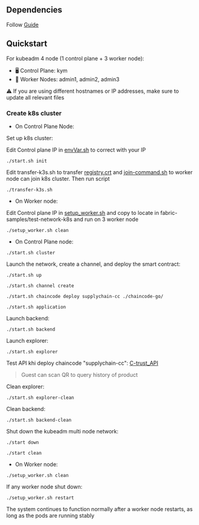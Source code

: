 
## Dependencies
Follow [Guide](./dependencies.md)

## Quickstart 

For kubeadm 4 node (1 control plane + 3 worker node):

- 🖥️ Control Plane: kym
- 👷 Worker Nodes: admin1, admin2, admin3

⚠️ If you are using different hostnames or IP addresses, make sure to update all relevant files

### Create k8s cluster

- On Control Plane Node:

Set up k8s cluster:

Edit Control plane IP in [envVar.sh](./k8s-setup/envVar.sh) to correct with your IP
```shell
./start.sh init 
```

Edit transfer-k3s.sh to transfer [registry.crt](./registry.crt) and [join-command.sh](./join-command.sh) to worker node can join k8s cluster. Then run script

```shell
./transfer-k3s.sh 
```

- On Worker node:

Edit Control plane IP in [setup_worker.sh](./k8s-setup/setup-worker.sh) and copy to locate in fabric-samples/test-network-k8s and run on 3 worker node

```shell
./setup_worker.sh clean
```

- On Control Plane node:

```shell
./start.sh cluster 
```

Launch the network, create a channel, and deploy the smart contract: 
```shell
./start.sh up

./start.sh channel create

./start.sh chaincode deploy supplychain-cc ./chaincode-go/

./start.sh application
```

Launch backend:
```shell
./start.sh backend
```

Launch explorer:
```shell
./start.sh explorer
```

Test API khi deploy chaincode "supplychain-cc": [C-trust_API](https://www.postman.com/research-administrator-81537314/workspace/c-trust/collection/37567808-6b97fada-a115-40f5-95eb-5870711fcc52?action=share&creator=37567808)

> Guest can scan QR to query history of product

Clean explorer:
```shell
./start.sh explorer-clean
```

Clean backend:
```shell
./start.sh backend-clean
```

Shut down the kubeadm multi node network: 

```shell
./start down 

./start clean
```

- On Worker node:
```shell
./setup_worker.sh clean
```

If any worker node shut down: 
```shell
./setup_worker.sh restart
```

The system continues to function normally after a worker node restarts, as long as the pods are running stably
